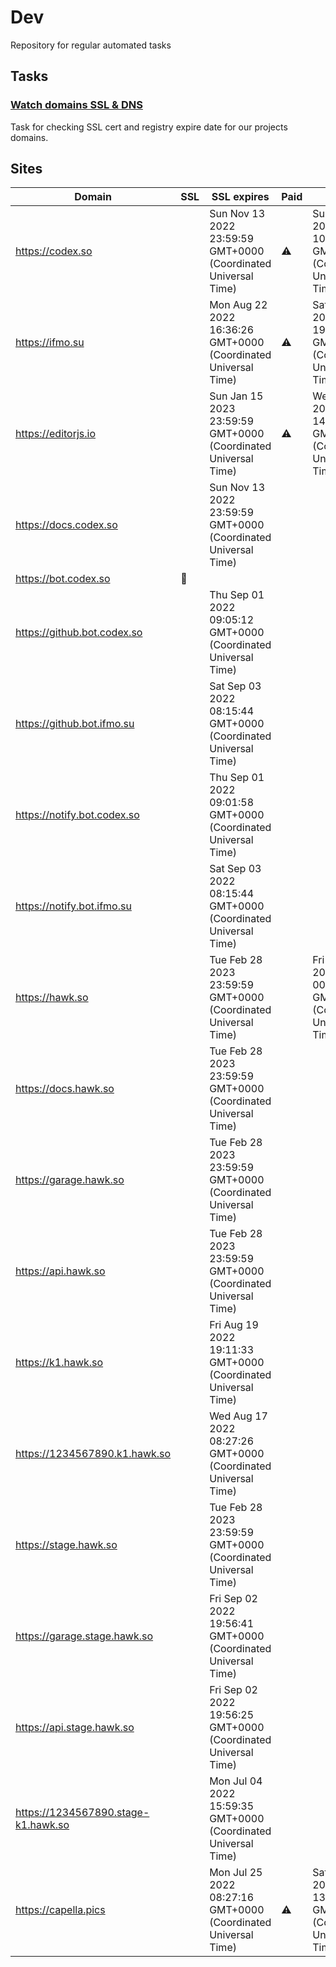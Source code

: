 # Dev

Repository for regular automated tasks

## Tasks

### [Watch domains SSL & DNS](.github/workflows/watch-domains-ssl-dns.yml)

Task for checking SSL cert and registry expire date for our projects domains.

## Sites

| Domain | SSL | SSL expires | Paid | Paid till |
| - | - | - | - | - |
| https://codex.so |  | Sun Nov 13 2022 23:59:59 GMT+0000 (Coordinated Universal Time) | ⚠️ | Sun Dec 18 2022 10:47:03 GMT+0000 (Coordinated Universal Time) |
| https://ifmo.su |  | Mon Aug 22 2022 16:36:26 GMT+0000 (Coordinated Universal Time) | ⚠️ | Sat Mar 25 2023 19:00:16 GMT+0000 (Coordinated Universal Time) |
| https://editorjs.io |  | Sun Jan 15 2023 23:59:59 GMT+0000 (Coordinated Universal Time) | ⚠️ | Wed Oct 04 2023 14:59:28 GMT+0000 (Coordinated Universal Time) |
| https://docs.codex.so |  | Sun Nov 13 2022 23:59:59 GMT+0000 (Coordinated Universal Time) |  |  |
| https://bot.codex.so | 🧨 |  |  |  |
| https://github.bot.codex.so |  | Thu Sep 01 2022 09:05:12 GMT+0000 (Coordinated Universal Time) |  |  |
| https://github.bot.ifmo.su |  | Sat Sep 03 2022 08:15:44 GMT+0000 (Coordinated Universal Time) |  |  |
| https://notify.bot.codex.so |  | Thu Sep 01 2022 09:01:58 GMT+0000 (Coordinated Universal Time) |  |  |
| https://notify.bot.ifmo.su |  | Sat Sep 03 2022 08:15:44 GMT+0000 (Coordinated Universal Time) |  |  |
| https://hawk.so |  | Tue Feb 28 2023 23:59:59 GMT+0000 (Coordinated Universal Time) |  | Fri Jun 17 2022 00:00:00 GMT+0000 (Coordinated Universal Time) |
| https://docs.hawk.so |  | Tue Feb 28 2023 23:59:59 GMT+0000 (Coordinated Universal Time) |  |  |
| https://garage.hawk.so |  | Tue Feb 28 2023 23:59:59 GMT+0000 (Coordinated Universal Time) |  |  |
| https://api.hawk.so |  | Tue Feb 28 2023 23:59:59 GMT+0000 (Coordinated Universal Time) |  |  |
| https://k1.hawk.so |  | Fri Aug 19 2022 19:11:33 GMT+0000 (Coordinated Universal Time) |  |  |
| https://1234567890.k1.hawk.so |  | Wed Aug 17 2022 08:27:26 GMT+0000 (Coordinated Universal Time) |  |  |
| https://stage.hawk.so |  | Tue Feb 28 2023 23:59:59 GMT+0000 (Coordinated Universal Time) |  |  |
| https://garage.stage.hawk.so |  | Fri Sep 02 2022 19:56:41 GMT+0000 (Coordinated Universal Time) |  |  |
| https://api.stage.hawk.so |  | Fri Sep 02 2022 19:56:25 GMT+0000 (Coordinated Universal Time) |  |  |
| https://1234567890.stage-k1.hawk.so |  | Mon Jul 04 2022 15:59:35 GMT+0000 (Coordinated Universal Time) |  |  |
| https://capella.pics |  | Mon Jul 25 2022 08:27:16 GMT+0000 (Coordinated Universal Time) | ⚠️ | Sat Nov 26 2022 13:30:27 GMT+0000 (Coordinated Universal Time) |
